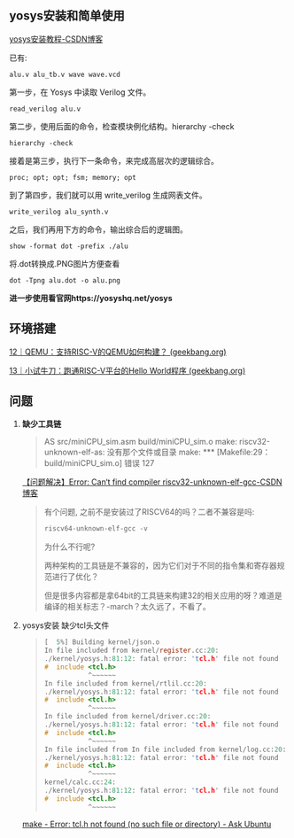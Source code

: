 ## yosys安装和简单使用

[yosys安装教程-CSDN博客](https://blog.csdn.net/lehaifeng000/article/details/134125434)

已有:

```shell
alu.v alu_tb.v wave wave.vcd
```

第一步，在 Yosys 中读取 Verilog 文件。

```shell
read_verilog alu.v
```

第二步，使用后面的命令，检查模块例化结构。hierarchy -check

```shell
hierarchy -check
```

接着是第三步，执行下一条命令，来完成高层次的逻辑综合。

```shell
proc; opt; opt; fsm; memory; opt
```

到了第四步，我们就可以用 write_verilog 生成网表文件。

```shell
write_verilog alu_synth.v
```

之后，我们再用下方的命令，输出综合后的逻辑图。

```shell
show -format dot -prefix ./alu
```

将.dot转换成.PNG图片方便查看

```
dot -Tpng alu.dot -o alu.png
```

**进一步使用看官网https://yosyshq.net/yosys**





## 环境搭建

[12｜QEMU：支持RISC-V的QEMU如何构建？ (geekbang.org)](https://time.geekbang.org/column/article/554509)

[13｜小试牛刀：跑通RISC-V平台的Hello World程序 (geekbang.org)](https://time.geekbang.org/column/article/555771)





## 问题

1. **缺少工具链**

    > AS src/miniCPU_sim.asm build/miniCPU_sim.o make: riscv32-unknown-elf-as: 没有那个文件或目录 make: *** [Makefile:29：build/miniCPU_sim.o] 错误 127

    [【问题解决】Error: Can‘t find compiler riscv32-unknown-elf-gcc-CSDN博客](https://blog.csdn.net/p1279030826/article/details/111410501)

    > 有个问题, 之前不是安装过了RISCV64的吗？二者不兼容是吗:
    >
    > ```c
    > riscv64-unknown-elf-gcc -v
    > ```
    >
    > 为什么不行呢?
    >
    > 两种架构的工具链是不兼容的，因为它们对于不同的指令集和寄存器规范进行了优化？
    >
    > 但是很多内容都是拿64bit的工具链来构建32的相关应用的呀？难道是编译的相关标志？-march？太久远了，不看了。
    



2. yosys安装 缺少tcl头文件

    > ```c
    > [  5%] Building kernel/json.o
    > In file included from kernel/register.cc:20:
    > ./kernel/yosys.h:81:12: fatal error: 'tcl.h' file not found
    > #  include <tcl.h>
    >            ^~~~~~~
    > In file included from kernel/rtlil.cc:20:
    > ./kernel/yosys.h:81:12: fatal error: 'tcl.h' file not found
    > #  include <tcl.h>
    >            ^~~~~~~
    > In file included from kernel/driver.cc:20:
    > ./kernel/yosys.h:81:12: fatal error: 'tcl.h' file not found
    > #  include <tcl.h>
    >            ^~~~~~~
    > In file included from In file included from kernel/log.cc:20:
    > ./kernel/yosys.h:81:12: fatal error: 'tcl.h' file not found
    > #  include <tcl.h>
    >            ^~~~~~~
    > kernel/calc.cc:24:
    > ./kernel/yosys.h:81:12: fatal error: 'tcl.h' file not found
    > #  include <tcl.h>
    >            ^~~~~~~
    > 
    > ```

    [make - Error: tcl.h not found (no such file or directory) - Ask Ubuntu](https://askubuntu.com/questions/366909/error-tcl-h-not-found-no-such-file-or-directory)

    



